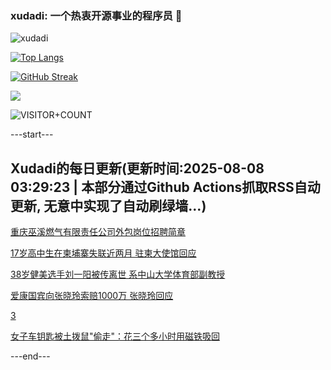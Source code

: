 ### xudadi: 一个热衷开源事业的程序员 👋

![xudadi](https://github-readme-stats-git-masterorgs-github-readme-stats-team.vercel.app/api?username=xudadi)

[![Top Langs](https://github-readme-stats.vercel.app/api/top-langs/?username=xudadi)](https://github.com/anuraghazra/github-readme-stats)

[![GitHub Streak](https://streak-stats.demolab.com?user=xudadi&locale=zh_Hans)](https://git.io/streak-stats)

![](https://raw.githubusercontent.com/xudadi/xudadi/main/assets/github-contribution-grid-snake.svg)

![VISITOR+COUNT](https://komarev.com/ghpvc/?username=xudadi&label=VISITOR+COUNT)


---start---

## Xudadi的每日更新(更新时间:2025-08-08 03:29:23 | 本部分通过Github Actions抓取RSS自动更新, 无意中实现了自动刷绿墙...)

[重庆巫溪燃气有限责任公司外包岗位招聘简章](https://www.gongkaoleida.com/article/2554937)

[17岁高中生在柬埔寨失联近两月 驻柬大使馆回应](https://m.163.com/news/article/K6CSF7I9053469LG.html)

[38岁健美选手刘一阳被传离世 系中山大学体育部副教授](https://m.163.com/news/article/K6CV3K08053469LG.html)

[爱康国宾向张晓玲索赔1000万 张晓玲回应](https://m.163.com/news/article/K6CSHVGA051492T3.html)

[3](https://m.163.com/touch/news/sub/domestic)

[女子车钥匙被土拨鼠"偷走"：花三个多小时用磁铁吸回](https://m.163.com/news/article/K6CT1PLF0514R9OJ.html)

---end---
